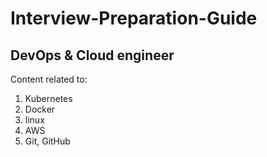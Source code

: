 # Interview-Preparation-Guide

## DevOps & Cloud engineer

Content related to:
1. Kubernetes
2. Docker
3. linux
4. AWS
5. Git, GitHub
   
